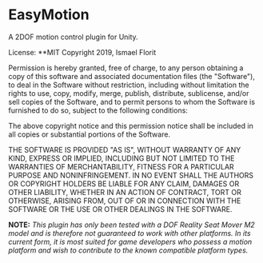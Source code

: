 # EasyMotion
A 2DOF motion control plugin for Unity.

License: **MIT Copyright 2019, Ismael Florit

Permission is hereby granted, free of charge, to any person obtaining a copy of this software and associated documentation files (the "Software"), to deal in the Software without restriction, including without limitation the rights to use, copy, modify, merge, publish, distribute, sublicense, and/or sell copies of the Software, and to permit persons to whom the Software is furnished to do so, subject to the following conditions:

The above copyright notice and this permission notice shall be included in all copies or substantial portions of the Software.

THE SOFTWARE IS PROVIDED "AS IS", WITHOUT WARRANTY OF ANY KIND, EXPRESS OR IMPLIED, INCLUDING BUT NOT LIMITED TO THE WARRANTIES OF MERCHANTABILITY, FITNESS FOR A PARTICULAR PURPOSE AND NONINFRINGEMENT. IN NO EVENT SHALL THE AUTHORS OR COPYRIGHT HOLDERS BE LIABLE FOR ANY CLAIM, DAMAGES OR OTHER LIABILITY, WHETHER IN AN ACTION OF CONTRACT, TORT OR OTHERWISE, ARISING FROM, OUT OF OR IN CONNECTION WITH THE SOFTWARE OR THE USE OR OTHER DEALINGS IN THE SOFTWARE.


**NOTE:** *This plugin has only been tested with a DOF Reality Seat Mover M2 model and is therefore not 
guaranteed to work with other platforms. In its current form, it is most suited for game developers who 
possess a motion platform and wish to contribute to the known compatible platform types.*
